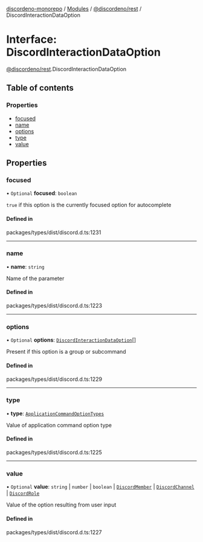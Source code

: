 [discordeno-monorepo](../README.md) / [Modules](../modules.md) / [@discordeno/rest](../modules/discordeno_rest.md) / DiscordInteractionDataOption

# Interface: DiscordInteractionDataOption

[@discordeno/rest](../modules/discordeno_rest.md).DiscordInteractionDataOption

## Table of contents

### Properties

- [focused](discordeno_rest.DiscordInteractionDataOption.md#focused)
- [name](discordeno_rest.DiscordInteractionDataOption.md#name)
- [options](discordeno_rest.DiscordInteractionDataOption.md#options)
- [type](discordeno_rest.DiscordInteractionDataOption.md#type)
- [value](discordeno_rest.DiscordInteractionDataOption.md#value)

## Properties

### focused

• `Optional` **focused**: `boolean`

`true` if this option is the currently focused option for autocomplete

#### Defined in

packages/types/dist/discord.d.ts:1231

---

### name

• **name**: `string`

Name of the parameter

#### Defined in

packages/types/dist/discord.d.ts:1223

---

### options

• `Optional` **options**: [`DiscordInteractionDataOption`](discordeno_rest.DiscordInteractionDataOption.md)[]

Present if this option is a group or subcommand

#### Defined in

packages/types/dist/discord.d.ts:1229

---

### type

• **type**: [`ApplicationCommandOptionTypes`](../enums/discordeno_rest.ApplicationCommandOptionTypes.md)

Value of application command option type

#### Defined in

packages/types/dist/discord.d.ts:1225

---

### value

• `Optional` **value**: `string` \| `number` \| `boolean` \| [`DiscordMember`](discordeno_rest.DiscordMember.md) \| [`DiscordChannel`](discordeno_rest.DiscordChannel.md) \| [`DiscordRole`](discordeno_rest.DiscordRole.md)

Value of the option resulting from user input

#### Defined in

packages/types/dist/discord.d.ts:1227
